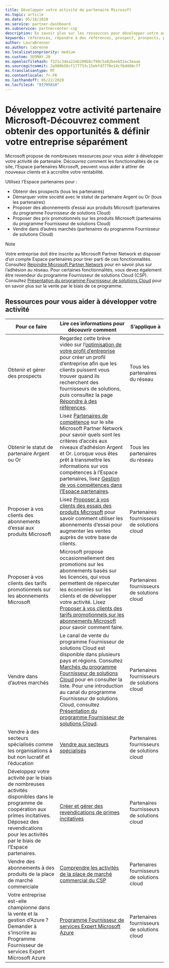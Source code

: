 ```yaml
---
title: Développer votre activité de partenaire Microsoft
ms.topic: article
ms.date: 05/18/2020
ms.service: partner-dashboard
ms.subservice: partnercenter-csp
description: En savoir plus sur les ressources pour développer votre activité partenaire Microsoft. Cela comprend l’obtention des prospects de vente (références) auprès de Microsoft.
keywords: références, répondre à des références, prospect, prospects, profil commercial, profil d’entreprise, développer votre activité, opportunités commerciales, compétences, niveau d’adhésion argent, niveau d’adhésion or, offres d’essai, extension de marché, clouds nationaux
author: LauraBrenner
ms.author: labrenne
ms.localizationpriority: medium
ms.custom: SEOMAY.20
ms.openlocfilehash: f221c34ea22eb200bbcf90c5a82beeb51ec3eaae
ms.sourcegitcommit: 2a980b50cf177753c15ebfd7770e14cf6d486cf7
ms.translationtype: MT
ms.contentlocale: fr-FR
ms.lasthandoff: 05/22/2020
ms.locfileid: "83795810"
---
```

# <a name="grow-your-microsoft-partner-business---learn-how-to-get-leads--set-your-company-apart"></a>Développez votre activité partenaire Microsoft-Découvrez comment obtenir des opportunités & définir votre entreprise séparément

Microsoft propose de nombreuses ressources pour vous aider à développer votre activité de partenaire. Découvrez comment les fonctionnalités de ce site, l’Espace partenaires Microsoft, peuvent vous aider à attirer de nouveaux clients et à accroître votre rentabilité.

Utilisez l’Espace partenaires pour :

- Obtenir des prospects (tous les partenaires)
- Démarquer votre société avec le statut de partenaire Argent ou Or (tous les partenaires)
- Proposer des abonnements d’essai aux produits Microsoft (partenaires du programme Fournisseur de solutions Cloud)
- Proposer des prix promotionnels sur les produits Microsoft (partenaires du programme Fournisseur de solutions Cloud)
- Vendre dans d’autres marchés (partenaires du programme Fournisseur de solutions Cloud)

> [!NOTE]  
> Votre entreprise doit être inscrite au Microsoft Partner Network et disposer d’un compte Espace partenaires pour tirer parti de ces fonctionnalités. Consultez [Rejoindre Microsoft Partner Network](mpn-overview.md) pour en savoir plus sur l’adhésion au réseau. Pour certaines fonctionnalités, vous devez également être revendeur du programme Fournisseur de solutions Cloud (CSP). Consultez [Présentation du programme Fournisseur de solutions Cloud](csp-overview.md) pour en savoir plus sur la vente par le biais de ce programme.

## <a name="resources-to-help-your-business-grow"></a>Ressources pour vous aider à développer votre activité

|  **Pour ce faire**  |  **Lire ces informations pour découvrir comment**  |  **S’applique à**  |
|--------------|-----------|--------------
| Obtenir et gérer des prospects | Regardez cette brève vidéo sur l’[optimisation de votre profil d’entreprise](https://player.vimeo.com/video/252788046 ) pour créer un profil d’entreprise afin que les clients puissent vous trouver quand ils recherchent des fournisseurs de solutions, puis consultez la page [Répondre à des références](responding-to-referrals.md). | Tous les partenaires du réseau |
| Obtenir le statut de partenaire Argent ou Or | Lisez [Partenaires de compétence](https://partner.microsoft.com/membership/competencies) sur le site Microsoft Partner Network pour savoir quels sont les critères d’accès aux niveaux d’adhésion Argent et Or. Lorsque vous êtes prêt à transmettre les informations sur vos compétences à l’Espace partenaires, lisez [Gestion de vos compétences dans l’Espace partenaires](competencies.md). | Tous les partenaires du réseau |
| Proposer à vos clients des abonnements d’essai aux produits Microsoft | Lisez [Proposer à vos clients des essais des produits Microsoft](offer-your-customers-trials-of-microsoft-products.md) pour savoir comment utiliser les abonnements d’essai pour augmenter les ventes auprès de votre base de clients.| Partenaires fournisseurs de solutions cloud |
| Proposer à vos clients des tarifs promotionnels sur les abonnements Microsoft | Microsoft propose occasionnellement des promotions sur les abonnements basés sur les licences, qui vous permettent de répercuter les économies sur les clients et de développer votre activité. Lisez [Proposer à vos clients des tarifs promotionnels sur les abonnements Microsoft](promotions.md) pour savoir comment faire. | Partenaires fournisseurs de solutions cloud |
| Vendre dans d’autres marchés | Le canal de vente du programme Fournisseur de solutions Cloud est disponible dans plusieurs pays et régions. Consultez [Marchés du programme Fournisseur de solutions Cloud](agreements.md) pour en consulter la liste. Pour une introduction au canal du programme Fournisseur de solutions Cloud, consultez [Présentation du programme Fournisseur de solutions Cloud](csp-overview.md).  | Partenaires fournisseurs de solutions cloud |
Vendre à des secteurs spécialisés comme les organisations à but non lucratif et l’éducation|[Vendre aux secteurs spécialisés](get-special-pricing-for-offers.md)|Partenaires fournisseurs de solutions cloud|
|Développez votre activité par le biais de nombreuses activités disponibles dans le programme de coopération aux primes incitatives. Déposez des revendications pour les activités par le biais de l’Espace partenaires.| [Créer et gérer des revendications de primes incitatives](create-incentives-claims.md)|Partenaires fournisseurs de solutions cloud|
|Vendre des abonnements à des produits de la place de marché commerciale|[Comprendre les activités de la place de marché commercial du CSP](csp-commercial-marketplace-overview.md)|Partenaires fournisseurs de solutions cloud|
|Votre entreprise est-elle championne dans la vente et la gestion d’Azure ? Demander à s’inscrire au Programme Fournisseur de services Expert Microsoft Azure|[Programme Fournisseur de services Expert Microsoft Azure](azure-expert-msp.md)|Partenaires fournisseurs de solutions cloud|
